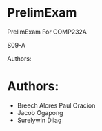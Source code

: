 # PrelimExam
PrelimExam For COMP232A


S09-A

Authors:
 
 <h1>Authors: </h1>
 <ul>
 <li>Breech Alcres Paul Oracion</li>
 <li>Jacob Ogapong</li>
 <li>Surelywin Dilag</li>
 </ul>
 
